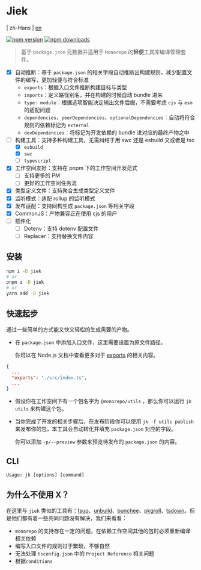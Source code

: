 # Jiek

| zh-Hans
| [en](https://github.com/NWYLZW/jiek/blob/master/packages/jiek/.about/en/README.md)

[![npm version](https://img.shields.io/npm/v/jiek)](https://npmjs.com/package/jiek)
[![npm downloads](https://img.shields.io/npm/dm/jiek)](https://npm.chart.dev/jiek)

> 基于 `package.json` 元数据并适用于 `Monorepo` 的**轻便**工具库编译管理套件。

- [x] 自动推断：基于 `package.json` 的相关字段自动推断出构建规则，减少配置文件的编写，更加轻便与符合标准
  - `exports`：根据入口文件推断构建目标与类型
  - `imports`：定义路径别名，并在构建的时候自动 bundle 进来
  - `type: module`：根据选项智能决定输出文件后缀，不需要考虑 `cjs` 与 `esm` 的适配问题
  - `dependencies`、`peerDependencies`、`optionalDependencies`：自动将符合规则的依赖标记为 `external`
  - `devDependencies`：将标记为开发依赖的 bundle 进对应的最终产物之中
- [ ] 构建工具：支持多种构建工具，无需纠结于用 swc 还是 esbuild 又或者是 tsc
  - [x] `esbuild`
  - [x] `swc`
  - [ ] `typescript`
- [x] 工作空间友好：支持在 pnpm 下的工作空间开发范式
  - [ ] 支持更多的 PM
  - [ ] 更好的工作空间任务流
- [x] 类型定义文件：支持聚合生成类型定义文件
- [x] 监听模式：适配 rollup 的监听模式
- [x] 发布适配：支持同构生成 `package.json` 等相关字段
- [x] CommonJS：产物兼容正在使用 cjs 的用户
- [ ] 插件化
  - [ ] Dotenv：支持 dotenv 配置文件
  - [ ] Replacer：支持替换文件内容

## 安装

```bash
npm i -D jiek
# or
pnpm i -D jiek
# or
yarn add -D jiek
```

## 快速起步

通过一些简单的方式能又快又轻松的生成需要的产物。

- 在 `package.json` 中添加入口文件，这里需要设置为原文件路径。

  你可以在 Node.js 文档中查看更多对于 [exports](https://nodejs.org/api/packages.html#exports) 的相关内容。

```json
{
  ...
  "exports": "./src/index.ts",
  ...
}
```

- 假设你在工作空间下有一个包名字为 `@monorepo/utils` ，那么你可以运行 `jb utils` 来构建这个包。

- 当你完成了开发的相关步骤后，在发布阶段你可以使用 `jk -f utils publish` 来发布你的包，本工具会自动转化并填充 `package.json` 对应的字段。

  你可以添加 `-p/--preview` 参数来预览待发布的 `package.json` 的内容。

## CLI

```text
Usage: jk [options] [command]
```

## 为什么不使用 X？

在这里与 `jiek` 类似的工具有：[tsup](https://github.com/egoist/tsup)、[unbuild](https://github.com/unjs/unbuild)、[bunchee](https://github.com/huozhi/bunchee)、[pkgroll](https://github.com/privatenumber/pkgroll)、[tsdown](https://github.com/sxzz/tsdown)。但是他们都有着一些共同问题没有解决，我们来看看：

- `monorepo` 的支持存在一定的问题，在依赖工作空间其他的包时必须重新编译相关依赖
- 编写入口文件的规则过于繁琐，不够自然
- 无法处理 `tsconfig.json` 中的 `Project Reference` 相关问题
- 根据`conditions`
